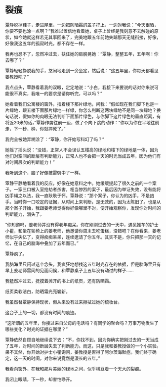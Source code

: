 # 裂痕

覃静脱掉鞋子，走进屋里，一边把防晒霜的盖子拧上，一边对我说：“今天很晒，你要不要也涂一点啊？”我难以置信地看着她，桌子上曾经是我刻意不去触碰的原状，如今她就这样若无其事回来了，完美地跟五年前她失踪那天无缝衔接，好像，好像我这五年的孤寂时光，都不存在一样。 

我再也忍不了，忽然冲过去，扶住她的肩膀晃她：“覃静，整整五年，五年啊！你去哪了？” 

覃静轻轻挣脱我的手，悠闲地走到一旁坐定，然后说：“这五年里，你每天都看见姜教授吧？” 

我点点头，覃静看着我的双眼，定定地说：“小白，我接下来要说的话对你来说可能很不真实，我唯一的要求是请你听完，可以吗？” 

她看着我们公寓楼的窗外，指着楼下那片绿地，问我：“假如现在我们脚下也是一片绿地，跟五楼下面那片绿地一样绿，你怎么判断这两块绿地不是同一块绿地？换句话说，假如你的肉眼无法判断下面那片绿色，与你脚下这片绿色的垂直距离，有将近20米的话，”覃静作势往前一迈，做了个向下跳的动作：“你以为你在平地往前走，下一秒，砰，你就摔死了。” 

我完全被她弄糊涂了：“覃静，你开始写科幻了吗？” 

她摇了摇头说：“没错，正常人不会误认五楼高的绿地和楼下的绿地是一体，因为他们对空间的断层有判断能力，正常人也不会把一天的时光当成五年，因为他们有对时间层次的判断能力！” 

我听到这个，脑子好像被雷劈中了一样。 

覃静平静地看着我的反应，好像在她意料之中。她缓缓提起了很久之前的一个案子。一家三口被入室抢劫者杀害，相当惨烈的案子，最后因为举证失效，没有能将凶手绳之以法，我一直耿耿于怀。覃静说：“那个案子，你认为的凶手，不是凶手。当时你一口咬定的证据，从时间上来判断，是无效的，因为太陈旧了。也是从那个案子开始，我跟姜老师觉得你好像哪里不对，便开始观察你，发现你对时间的判断能力，消失了。 

“你知道吗，姜老师并没有得老年痴呆。你在刚刚过去的一天中，遇见推车的护士小瞿，和坐在轮椅上的姜老师，他邀请你周末去吃蛋糕，没错吧？在你看来，姜老师似乎失忆了，变得痴痴呆呆，连续邀请了你五年。其实不是，你只把那一天的记忆，在自己的脑海中叠加了五年而已。” 

覃静疯了。 

我脑海里只闪过这个念头，我疯狂地想找这五年时光存在的依据，但是脑海里只有早上姜老师雷同的见面问候，和覃静桌子上五年没有动过的样子…… 

我猛然冲过去，抚摸着摊开的书上的纸页，还有防晒霜。 

纸页柔软洁白，防晒霜光亮崭新。 

我虽然替覃静保持现状，但从来没有过来擦拭过她的梳妆台。 

这台子上的一切，都没有时间的痕迹。 

“这所谓的五年里，你接过来自父母的电话吗？有同学的聚会吗？万事万物发生了哪些变化？时光的证据在哪里？” 

覃静依然自顾自地继续说下去：“不，你找不到。因为你确实把刚过去的一天当成了五年，对时间的断层失去了判断能力。而这，只是我和姜教授做的一个小实验。果不其然，你开始对护士小瞿询问，姜教授是否得了阿尔茨海默症。我们终于确定，这一天的时间，对你来说竟然是漫长的五年。” 

我看向窗外，在我和那片美丽的绿地之间，似乎横亘着一个天大的裂痕。 

我闭上眼睛，下一秒，却害怕睁开。